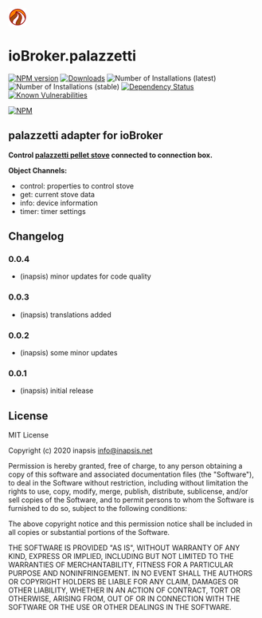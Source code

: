 ![Logo](admin/palazzetti.png)
# ioBroker.palazzetti

[![NPM version](http://img.shields.io/npm/v/iobroker.palazzetti.svg)](https://www.npmjs.com/package/iobroker.palazzetti)
[![Downloads](https://img.shields.io/npm/dm/iobroker.palazzetti.svg)](https://www.npmjs.com/package/iobroker.palazzetti)
![Number of Installations (latest)](http://iobroker.live/badges/palazzetti-installed.svg)
![Number of Installations (stable)](http://iobroker.live/badges/palazzetti-stable.svg)
[![Dependency Status](https://img.shields.io/david/inapsis/iobroker.palazzetti.svg)](https://david-dm.org/inapsis/iobroker.palazzetti)
[![Known Vulnerabilities](https://snyk.io/test/github/inapsis/ioBroker.palazzetti/badge.svg)](https://snyk.io/test/github/inapsis/ioBroker.palazzetti)

[![NPM](https://nodei.co/npm/iobroker.palazzetti.png?downloads=true)](https://nodei.co/npm/iobroker.palazzetti/)

## palazzetti adapter for ioBroker

__Control [palazzetti pellet stove](https://palazzettigroup.com/products/pellet-stoves/) connected to connection box.__

__Object Channels:__
* control:    properties to control stove 
* get:        current stove data
* info:       device information
* timer:      timer settings

## Changelog

### 0.0.4
* (inapsis) minor updates for code quality

### 0.0.3
* (inapsis) translations added

### 0.0.2
* (inapsis) some minor updates

### 0.0.1
* (inapsis) initial release

## License
MIT License

Copyright (c) 2020 inapsis <info@inapsis.net>

Permission is hereby granted, free of charge, to any person obtaining a copy
of this software and associated documentation files (the "Software"), to deal
in the Software without restriction, including without limitation the rights
to use, copy, modify, merge, publish, distribute, sublicense, and/or sell
copies of the Software, and to permit persons to whom the Software is
furnished to do so, subject to the following conditions:

The above copyright notice and this permission notice shall be included in all
copies or substantial portions of the Software.

THE SOFTWARE IS PROVIDED "AS IS", WITHOUT WARRANTY OF ANY KIND, EXPRESS OR
IMPLIED, INCLUDING BUT NOT LIMITED TO THE WARRANTIES OF MERCHANTABILITY,
FITNESS FOR A PARTICULAR PURPOSE AND NONINFRINGEMENT. IN NO EVENT SHALL THE
AUTHORS OR COPYRIGHT HOLDERS BE LIABLE FOR ANY CLAIM, DAMAGES OR OTHER
LIABILITY, WHETHER IN AN ACTION OF CONTRACT, TORT OR OTHERWISE, ARISING FROM,
OUT OF OR IN CONNECTION WITH THE SOFTWARE OR THE USE OR OTHER DEALINGS IN THE
SOFTWARE.
